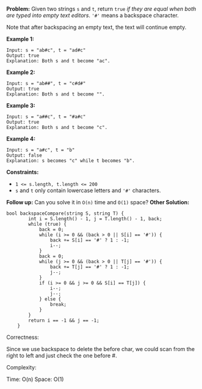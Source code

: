 **Problem:**
Given two strings `s` and `t`, return `true` *if they are equal when both are typed into empty text editors*. `'#'` means a backspace character.

Note that after backspacing an empty text, the text will continue empty.

 

**Example 1:**

```
Input: s = "ab#c", t = "ad#c"
Output: true
Explanation: Both s and t become "ac".
```

**Example 2:**

```
Input: s = "ab##", t = "c#d#"
Output: true
Explanation: Both s and t become "".
```

**Example 3:**

```
Input: s = "a##c", t = "#a#c"
Output: true
Explanation: Both s and t become "c".
```

**Example 4:**

```
Input: s = "a#c", t = "b"
Output: false
Explanation: s becomes "c" while t becomes "b".
```

 

**Constraints:**

- `1 <= s.length, t.length <= 200`
- `s` and `t` only contain lowercase letters and `'#'` characters.

 

**Follow up:** Can you solve it in `O(n)` time and `O(1)` space?
**Other Solution:**
```
bool backspaceCompare(string S, string T) {
        int i = S.length() - 1, j = T.length() - 1, back;
        while (true) {
            back = 0;
            while (i >= 0 && (back > 0 || S[i] == '#')) {
                back += S[i] == '#' ? 1 : -1;
                i--;
            }
            back = 0;
            while (j >= 0 && (back > 0 || T[j] == '#')) {
                back += T[j] == '#' ? 1 : -1;
                j--;
            }
            if (i >= 0 && j >= 0 && S[i] == T[j]) {
                i--;
                j--;
            } else {
                break;
            }
        }
        return i == -1 && j == -1;
    }
```
Correctness:

Since we use backspace to delete the before char, we could scan from the right to left and just check the one before #.

Complexity:

Time: O(n)
Space: O(1)